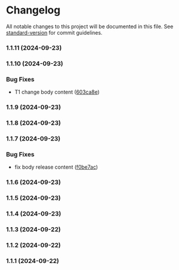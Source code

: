 # Changelog

All notable changes to this project will be documented in this file. See [standard-version](https://github.com/conventional-changelog/standard-version) for commit guidelines.

### 1.1.11 (2024-09-23)

### 1.1.10 (2024-09-23)


### Bug Fixes

* T1 change body content ([603ca8e](https://github.com/iranpsc/Metaverse-Rang-Front-React/commit/603ca8e9e5c96664695d92b9c8f61191f22bda54))

### 1.1.9 (2024-09-23)

### 1.1.8 (2024-09-23)

### 1.1.7 (2024-09-23)


### Bug Fixes

* fix body release content ([f0be7ac](https://github.com/iranpsc/Metaverse-Rang-Front-React/commit/f0be7ac2c01ca867690f62b131f7b266f09ef0a0))

### 1.1.6 (2024-09-23)

### 1.1.5 (2024-09-23)

### 1.1.4 (2024-09-23)

### 1.1.3 (2024-09-22)

### 1.1.2 (2024-09-22)

### 1.1.1 (2024-09-22)
